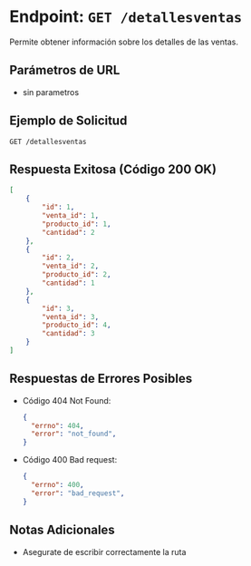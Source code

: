 # Endpoint: `GET /detallesventas`

Permite obtener información sobre los detalles de las ventas.

## Parámetros de URL
- sin parametros

## Ejemplo de Solicitud
```http
GET /detallesventas
```

## Respuesta Exitosa (Código 200 OK)
```json
[
    {
        "id": 1,
        "venta_id": 1,
        "producto_id": 1,
        "cantidad": 2
    },
    {
        "id": 2,
        "venta_id": 2,
        "producto_id": 2,
        "cantidad": 1
    },
    {
        "id": 3,
        "venta_id": 3,
        "producto_id": 4,
        "cantidad": 3
    }
]
```

## Respuestas de Errores Posibles
- Código 404 Not Found:

  ```json
  {
    "errno": 404,
    "error": "not_found",
  }
  ```

- Código 400 Bad request:
  ```json
  {
    "errno": 400,
    "error": "bad_request",
  }
  ``` 

## Notas Adicionales

- Asegurate de escribir correctamente la ruta